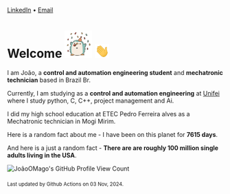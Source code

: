 [LinkedIn](https://www.linkedin.com/in/joão-pedro-gozzoli-b95641301/) &bull;
[Email](joaopedrogozzoli@gmail.com)

# Welcome <img src="happy.gif" height="64px" /> <img src="wave.gif" height="32px" />

I am João, a  **control and automation engineering student** and **mechatronic technician** based in Brazil Br.

Currently, I am studying as a **control and automation engineering** at [Unifei](https://unifei.edu.br) where I study python, C, C++, project management and Ai.

I did my high school education at ETEC Pedro Ferreira alves as a Mechatronic technician in Mogi Mirim.

Here is a random fact about me - I have been on this planet for **7615 days**.

And here is a just a random fact -  **There are are roughly 100 million single adults living in the USA**.

![JoãoOMago's GitHub Profile View Count](https://komarev.com/ghpvc/?username=JoaoOMago)

<sub>Last updated by Github Actions on 03 Nov, 2024.</sub>
